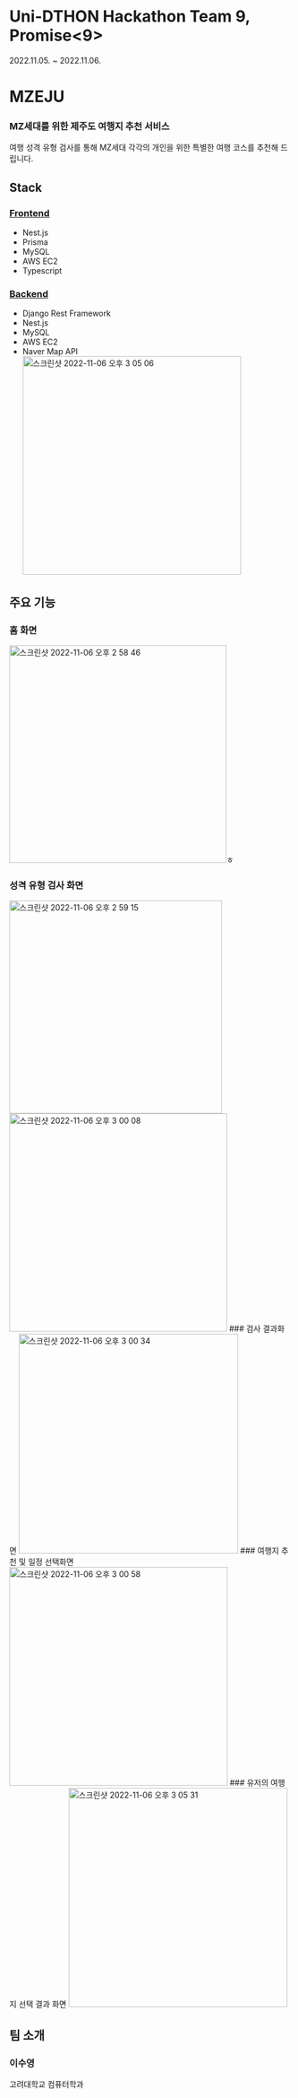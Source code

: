 # Uni-DTHON Hackathon Team 9, Promise<9>
2022.11.05. ~ 2022.11.06.

# MZEJU
### MZ세대를 위한 제주도 여행지 추천 서비스  
여행 성격 유형 검사를 통해 MZ세대 각각의 개인을 위한 특별한 여행 코스를 추천해 드립니다.


## Stack
### [Frontend](https://github.com/UniD-Hackathon-Team9/frontend)
- Nest.js
- Prisma
- MySQL
- AWS EC2
- Typescript

### [Back](https://github.com/UniD-Hackathon-Team9/backend)[end](https://github.com/UniD-Hackathon-Team9/backend-nest)
- Django Rest Framework
- Nest.js
- MySQL
- AWS EC2
- Naver Map API<img width="390" alt="스크린샷 2022-11-06 오후 3 05 06" src="https://user-images.githubusercontent.com/30591542/200156789-a9382943-5c5b-480d-a214-7d48c567aed8.png">


## 주요 기능
### 홈 화면
<img width="388" alt="스크린샷 2022-11-06 오후 2 58 46" src="https://user-images.githubusercontent.com/30591542/200156598-cd901527-0db5-442d-85c6-0bda7a12d44e.png">ㅎ
### 성격 유형 검사 화면 
<img width="380" alt="스크린샷 2022-11-06 오후 2 59 15" src="https://user-images.githubusercontent.com/30591542/200156608-3ae0031b-0f4f-44e1-982d-e9abef66e4dc.png">
<img width="389" alt="스크린샷 2022-11-06 오후 3 00 08" src="https://user-images.githubusercontent.com/30591542/200156628-317eabb5-83b2-488d-aa2e-0eab4882f17c.png">
### 검사 결과화면
<img width="392" alt="스크린샷 2022-11-06 오후 3 00 34" src="https://user-images.githubusercontent.com/30591542/200156644-86611910-7634-4c44-b718-b99708ed3b75.png">
### 여행지 추천 및 일정 선택화면
<img width="390" alt="스크린샷 2022-11-06 오후 3 00 58" src="https://user-images.githubusercontent.com/30591542/200156658-66b44018-47e6-438e-b23b-5de299c2d1b8.png">
### 유저의 여행지 선택 결과 화면
<img width="391" alt="스크린샷 2022-11-06 오후 3 05 31" src="https://user-images.githubusercontent.com/30591542/200156799-8e97f1ab-1d63-4a55-a462-d077e81665a9.png">


## 팀 소개
### 이수영
고려대학교 컴퓨터학과
